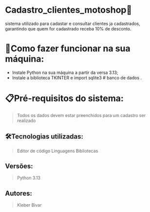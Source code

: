 # Cadastro_clientes_motoshop🚀

sistema utilizado para cadastar e consultar clientes ja cadastrados, garantindo que quem for cadastrado receba 10% de desconto.

# 🔌Como fazer funcionar na sua máquina:

- Instale Python na sua máquina a partir da versa 3.13;
- Instale a biblioteca TKINTER e import sqlite3 # banco de dados
.

# 📋Pré-requisitos do sistema:

> Todos os dados devem estar preenchidos para um cadastro ser realizado


## 🛠️Tecnologias utilizadas:

> Editor de código
Linguagens
Bibliotecas

## Versões:

> Python 3.13
> 

## Autores:

> Kleber Bivar 
